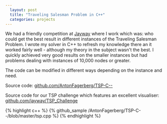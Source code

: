 ```yaml
---
  layout: post
  title: "Traveling Salesman Problem in C++"
  categories: projects
---
```


We had a friendly competition at [Jayway](http://www.jayway.com) where I work which was: who could get the best result in different instances of the Traveling Salesman Problem. I wrote my solver in C++ to refresh my knowledge there an it worked fairly well - although my theory in the subject wasn't the best. I quickly achieved very good results on the smaller instances but had problems dealing with instances of 10,000 nodes or greater.

The code can be modified in different ways depending on the instance and need.

Source code: [github.com/AntonFagerberg/TSP-C--](https://github.com/AntonFagerberg/TSP-C--)

Source code for our TSP challenge which features an excellent visualiser: [github.com/jayway/TSP_Challenge](https://github.com/jayway/TSP_Challenge)

{% highlight c++ %}
{% github_sample /AntonFagerberg/TSP-C--/blob/master/tsp.cpp %}
{% endhighlight %}
